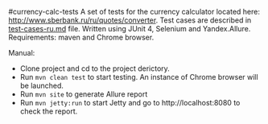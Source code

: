 #currency-calc-tests
A set of tests for the currency calculator located here: http://www.sberbank.ru/ru/quotes/converter.
Test cases are described in [test-cases-ru.md](https://github.com/asleap/currency-calc-tests/blob/master/test-cases-ru.md) file.
Written using JUnit 4, Selenium and Yandex.Allure.
Requirements: maven and Chrome browser.

Manual:
- Clone project and cd to the project derictory.
- Run `mvn clean test` to start testing. An instance of Chrome browser will be launched.
- Run `mvn site` to generate Allure report
- Run `mvn jetty:run` to start Jetty and go to http://localhost:8080 to check the report.
